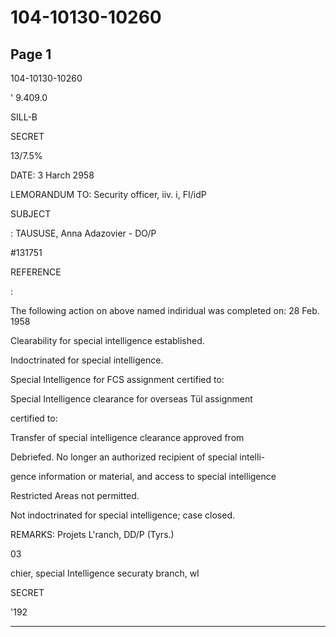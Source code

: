 # 104-10130-10260

## Page 1

104-10130-10260

' 9.409.0

SILL-B

SECRET

13/7.5%

DATE: 3 Harch 2958

LEMORANDUM TO: Security officer, iiv. i, FI/idP

SUBJECT

: TAUSUSE, Anna Adazovier - DO/P

#131751

REFERENCE

:

The following action on above named indiridual was completed on: 28 Feb. 1958

Clearability for special intelligence established.

Indoctrinated for special intelligence.

Special Intelligence for FCS assignment certified to:

Special Intelligence clearance for overseas Tül assignment

certified to:

Transfer of special intelligence clearance approved from

Debriefed. No longer an authorized recipient of special intelli-

gence information or material, and access to special intelligence

Restricted Areas not permitted.

Not indoctrinated for special intelligence; case closed.

REMARKS: Projets L'ranch, DD/P (Tyrs.)

03

chier, special Intelligence securaty branch, wI

SECRET

'192

---

